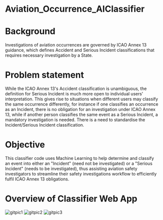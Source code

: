 # Aviation_Occurrence_AIClassifier

# Background
Investigations of aviation occurrences are governed by ICAO Annex 13 guidance, which defines Accident and Serious Incident classifications that requires necessary investigation by a State. 
# Problem statement
While the ICAO Annex 13's Accident classification is unambiguous, the definition for Serious Incident is much more open to individual users' interpretation. This gives rise to situations when different users may classify the same occurrence differently, for instance if one classifies an occurrence as an Incident, there is no obligation for an investigation under ICAO Annex 13, while if another person classifies the same event as a Serious Incident, a mandatory investigation is needed. There is a need to standardise the Incident/Serious Incident classification.
# Objective
This classifier code uses Machine Learning to help determine and classify an event into either an "Incident" (need not be investigated) or a "Serious Incident" (needs to be investigated), thus assisting aviation safety investigators to streamline their safety investigations workflow to efficiently fulfil ICAO Annex 13 obligations.
# Overview of Classifier Web App
![gitpic1](https://user-images.githubusercontent.com/102872789/210482198-2b494105-9b0a-4744-84d6-b78ad5c94e79.JPG)
![gitpic2](https://user-images.githubusercontent.com/102872789/210482210-d0f5c5ba-bc3f-496c-8c8a-8264935da113.JPG)
![gitpic3](https://user-images.githubusercontent.com/102872789/210482216-1a9737a1-7deb-4a91-a890-9333cd7a5eec.JPG)
